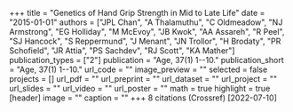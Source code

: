 +++
title = "Genetics of Hand Grip Strength in Mid to Late Life"
date = "2015-01-01"
authors = ["JPL Chan", "A Thalamuthu", "C Oldmeadow", "NJ Armstrong", "EG Holliday", "M McEvoy", "JB Kwok", "AA Assareh", "R Peel", "SJ Hancock", "S Reppermund", "J Menant", "JN Trollor", "H Brodaty", "PR Schofield", "JR Attia", "PS Sachdev", "RJ Scott", "KA Mather"]
publication_types = ["2"]
publication = "Age, 37(1) 1--10."
publication_short = "Age, 37(1) 1--10."
url_code = ""
image_preview = ""
selected = false
projects = []
url_pdf = ""
url_preprint = ""
url_dataset = ""
url_project = ""
url_slides = ""
url_video = ""
url_poster = ""
math = true
highlight = true
[header]
image = ""
caption = ""
+++
8 citations (Crossref) [2022-07-10]

